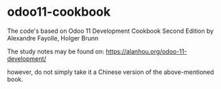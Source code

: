 # odoo11-cookbook
The code's based on Odoo 11 Development Cookbook Second Edition by Alexandre Fayolle, Holger Brunn

The study notes may be found on:
https://alanhou.org/odoo-11-development/

however, do not simply take it a Chinese version of the above-mentioned book. 

